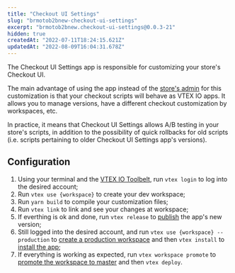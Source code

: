 ```yaml
---
title: "Checkout UI Settings"
slug: "brmotob2bnew-checkout-ui-settings"
excerpt: "brmotob2bnew.checkout-ui-settings@0.0.3-21"
hidden: true
createdAt: "2022-07-11T18:24:15.621Z"
updatedAt: "2022-08-09T16:04:31.678Z"
---
```

The Checkout UI Settings app is responsible for customizing your store's Checkout UI.

The main advantage of using the app instead of the [store's admin](https://help.vtex.com/tutorial/configure-template-in-smartcheckout-update--ToTE5XB39t0SwtHgpgwSv?locale=en) for this customization is that your checkout scripts will behave as VTEX IO apps. It allows you to manage versions, have a different checkout customization by workspaces, etc.

In practice, it means that Checkout UI Settings allows A/B testing in your store's scripts, in addition to the possibility of quick rollbacks for old scripts (i.e. scripts pertaining to older Checkout UI Settings app's versions).

## Configuration
1.  Using your terminal and the [VTEX IO Toolbelt](https://vtex.io/docs/recipes/development/vtex-io-cli-installment-and-command-reference), run `vtex login` to log into the desired account;
2. Run `vtex use {workspace}` to create your dev workspace;
3. Run `yarn build` to compile your customization files;
4. Run `vtex link` to link and see your changes at workspace;
5. If everthing is ok and done, run `vtex release` to [publish](https://vtex.io/docs/recipes/development/publishing-an-app) the app's new version;
6. Still logged into the desired account, and run `vtex use {workspace} --production` to [create a production workspace](https://vtex.io/docs/recipes/development/creating-a-production-workspace) and then `vtex install` to [install the app](https://vtex.io/docs/recipes/development/installing-an-app);
7. If everything is working as expected, run `vtex workspace promote` to [promote the workspace to master](https://vtex.io/docs/recipes/development/promoting-a-workspace-to-master) and then `vtex deploy`.